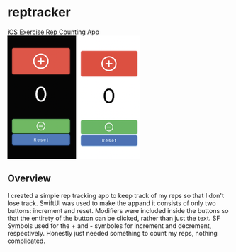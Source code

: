 # reptracker
iOS Exercise Rep Counting App <br />
<img src="img/reptracker_1.png" width="300">

## Overview
I created a simple rep tracking app to keep track of my reps so that I don't lose track. SwiftUI was used to make the appand it consists of only two buttons: increment and reset. Modifiers were included inside the buttons so that the entirety of the button can be clicked, rather than just the text. SF Symbols used for the + and - symboles for increment and decrement, respectively. Honestly just needed something to count my reps, nothing complicated.

